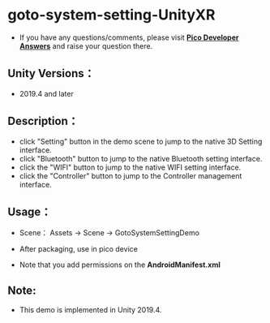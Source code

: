 # goto-system-setting-UnityXR

- If you have any questions/comments, please visit [**Pico Developer Answers**](https://devanswers.pico-interactive.com/) and raise your question there.

## Unity Versions：
- 2019.4 and later

## Description：

- click "Setting" button in the demo scene to jump to the native 3D Setting interface.
- click "Bluetooth" button to jump to the native Bluetooth setting interface.
- click the "WIFI" button to jump to the native WIFI setting interface.
- click the "Controller" button to jump to the Controller management interface.

## Usage：
- Scene： Assets -> Scene -> GotoSystemSettingDemo

- After packaging, use in pico device
- Note that you add permissions on the **AndroidManifest.xml**


## Note:
- This demo is implemented in Unity 2019.4.


